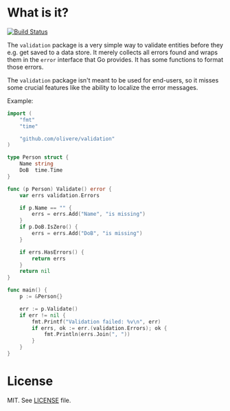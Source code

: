 # What is it?

[![Build Status](https://travis-ci.org/olivere/validation.svg?branch=master)](https://travis-ci.org/olivere/validation)

The `validation` package is a very simple way to validate entities before they e.g. get saved to a data store. It merely collects all errors found and wraps them in the `error` interface that Go provides. It has some functions to format those errors.

The `validation` package isn't meant to be used for end-users, so it misses some crucial features like the ability to localize the error messages.

Example:

```go
import (
    "fmt"
	"time"

	"github.com/olivere/validation"
)

type Person struct {
	Name string
	DoB  time.Time
}

func (p Person) Validate() error {
	var errs validation.Errors

	if p.Name == "" {
		errs = errs.Add("Name", "is missing")
	}
	if p.DoB.IsZero() {
		errs = errs.Add("DoB", "is missing")
	}

	if errs.HasErrors() {
		return errs
	}
	return nil
}

func main() {
	p := &Person{}

	err := p.Validate()
	if err != nil {
		fmt.Printf("Validation failed: %v\n", err)
		if errs, ok := err.(validation.Errors); ok {
			fmt.Println(errs.Join(", "))
		}
	}
}
```

# License

MIT. See [LICENSE](https://github.com/olivere/validation/blob/master/LICENSE) file.
